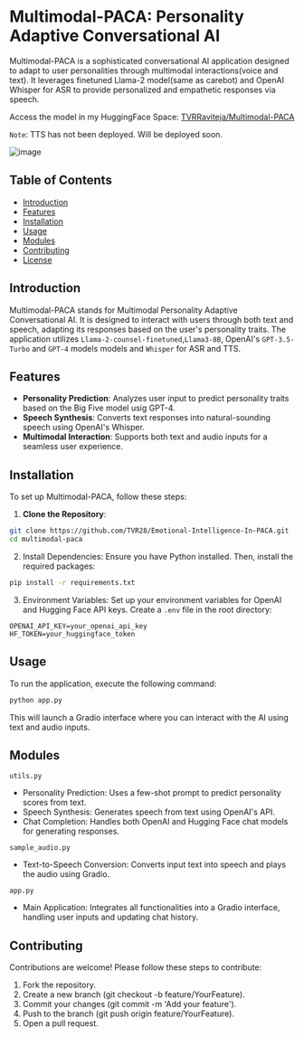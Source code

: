 # Multimodal-PACA: Personality Adaptive Conversational AI

Multimodal-PACA is a sophisticated conversational AI application designed to adapt to user personalities through multimodal interactions(voice and text). It leverages finetuned Llama-2 model(same as carebot) and OpenAI Whisper for ASR to provide personalized and empathetic responses via speech.

Access the model in my HuggingFace Space: [TVRRaviteja/Multimodal-PACA](https://huggingface.co/spaces/TVRRaviteja/Multimodal-PACA)

`Note`: TTS has not been deployed. Will be deployed soon.

![image](https://github.com/user-attachments/assets/3fe17a80-8959-4ba8-ad43-f680ab7f5931)


## Table of Contents

- [Introduction](#introduction)
- [Features](#features)
- [Installation](#installation)
- [Usage](#usage)
- [Modules](#modules)
- [Contributing](#contributing)
- [License](#license)

## Introduction

Multimodal-PACA stands for Multimodal Personality Adaptive Conversational AI. It is designed to interact with users through both text and speech, adapting its responses based on the user's personality traits. The application utilizes `Llama-2-counsel-finetuned`,`Llama3-8B`, OpenAI's `GPT-3.5-Turbo` and `GPT-4` models models and `Whisper` for ASR and TTS.

## Features

- **Personality Prediction**: Analyzes user input to predict personality traits based on the Big Five model usig GPT-4.
- **Speech Synthesis**: Converts text responses into natural-sounding speech using OpenAI's Whisper.
- **Multimodal Interaction**: Supports both text and audio inputs for a seamless user experience.

## Installation

To set up Multimodal-PACA, follow these steps:

1. **Clone the Repository**:
```bash
git clone https://github.com/TVR28/Emotional-Intelligence-In-PACA.git
cd multimodal-paca
```
2. Install Dependencies:
Ensure you have Python installed. Then, install the required packages:
  ```bash
  pip install -r requirements.txt
  ```
3. Environment Variables:
Set up your environment variables for OpenAI and Hugging Face API keys. Create a `.env` file in the root directory:
  ``` text
  OPENAI_API_KEY=your_openai_api_key
  HF_TOKEN=your_huggingface_token
  ```
## Usage
To run the application, execute the following command:
  ``` python
  python app.py
  ```
This will launch a Gradio interface where you can interact with the AI using text and audio inputs.

## Modules

`utils.py`
- Personality Prediction: Uses a few-shot prompt to predict personality scores from text.
- Speech Synthesis: Generates speech from text using OpenAI's API.
- Chat Completion: Handles both OpenAI and Hugging Face chat models for generating responses.

`sample_audio.py`
- Text-to-Speech Conversion: Converts input text into speech and plays the audio using Gradio.

`app.py`
- Main Application: Integrates all functionalities into a Gradio interface, handling user inputs and updating chat history.

## Contributing
Contributions are welcome! Please follow these steps to contribute:
1. Fork the repository.
2. Create a new branch (git checkout -b feature/YourFeature).
3. Commit your changes (git commit -m 'Add your feature').
4. Push to the branch (git push origin feature/YourFeature).
5. Open a pull request.


